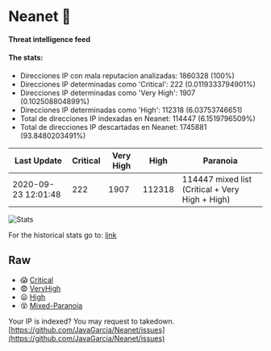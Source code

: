 # Neanet :hocho:
#### Threat intelligence feed
#### The stats:

- Direcciones IP con mala reputacion analizadas: 1860328 (100%)
- Direcciones IP determinadas como 'Critical':  222 (0.0119333794901%)
- Direcciones IP determinadas como 'Very High':  1907 (0.102508804899%)
- Direcciones IP determinadas como 'High':  112318 (6.03753746651)
- Total de direcciones IP indexadas en Neanet:  114447 (6.1519796509%)
- Total de direcciones IP descartadas en Neanet:  1745881 (93.8480203491%)

| Last Update | Critical | Very High | High | Paranoia |
| --- | --- | --- | --- | --- |
| 2020-09-23 12:01:48 | 222 | 1907 | 112318 | 114447 mixed list (Critical + Very High + High)|

![Stats](https://docs.google.com/spreadsheets/d/e/2PACX-1vSnaNMIXVabIpDJjufMlzH7poXnshF3mgd8Is1g9ytUEzVsP5my4Trn8f-xkoLLQ38xpL3HtmUexLo6/pubchart?oid=501124687&format=image)

For the historical stats go to: [link](/stats.csv)
## Raw
- :scream: [Critical](https://raw.githubusercontent.com/JavaGarcia/Neanet/master/blacklists/neanet_critical.txt)
- :fearful: [VeryHigh](https://raw.githubusercontent.com/JavaGarcia/Neanet/master/blacklists/neanet_veryHigh.txtt)
- :frowning: [High](https://raw.githubusercontent.com/JavaGarcia/Neanet/master/blacklists/neanet_high.txt)
- :dizzy_face: [Mixed-Paranoia](https://raw.githubusercontent.com/JavaGarcia/Neanet/master/blacklists/neanet_all.txt)


Your IP is indexed? You may request to takedown. [https://github.com/JavaGarcia/Neanet/issues](https://github.com/JavaGarcia/Neanet/issues)















































































































































































































































































































































































































































































































































































































































































































































































































































































































































































































